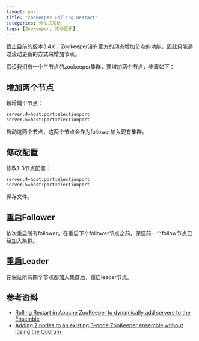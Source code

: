 ```yaml
---
layout: post
title: "Zookeeper Rolling Restart"
categories: 分布式系统
tags: [Zookeeper, 滚动更新]
---
```


截止目前的版本3.4.6，Zookeeper没有官方的动态增加节点的功能。因此只能通过滚动更新的方式来增加节点。

假设我们有一个三节点的zookeeper集群，要增加两个节点，步骤如下：

## 增加两个节点

新增两个节点：

    server.4=host:port:electionport
    server.5=host:port:electionport

启动这两个节点，这两个节点会作为follower加入现有集群。

## 修改配置

修改1-3节点配置：

    server.4=host:port:electionport
    server.5=host:port:electionport

保存文件。

## 重启Follower

依次重启所有follower，在重启下个follower节点之前，保证前一个follow节点已经加入集群。

## 重启Leader

在保证所有四个节点都加入集群后，重启leader节点。

## 参考资料

* [Rolling Restart in Apache ZooKeeper to dynamically add servers to the Ensemble](http://www.benhallbenhall.com/2011/07/rolling-restart-in-apache-zookeeper-to-dynamically-add-servers-to-the-ensemble/)
* [Adding 2 nodes to an existing 3-node ZooKeeper ensemble without losing the Quorum](https://gist.github.com/miketheman/6057930)

